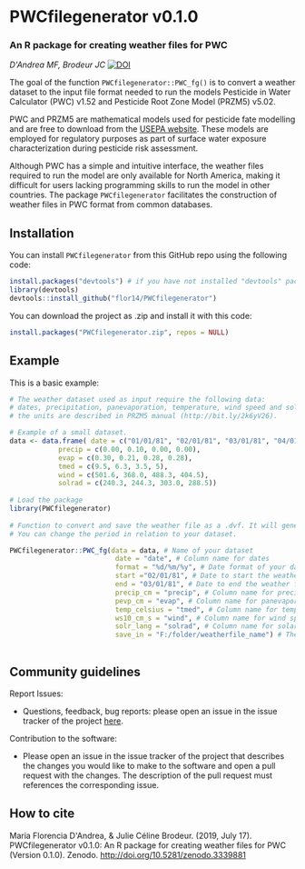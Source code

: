 # PWCfilegenerator v0.1.0
### An R package for creating weather files for PWC
_D'Andrea MF, Brodeur JC_ [![DOI](https://zenodo.org/badge/DOI/10.5281/zenodo.3339881.svg)](https://doi.org/10.5281/zenodo.3339881)

The goal of the function `PWCfilegenerator::PWC_fg()` is to convert a weather dataset to the input file format needed to run the models Pesticide in Water Calculator (PWC) v1.52 and Pesticide Root Zone Model (PRZM5) v5.02.

PWC and PRZM5 are mathematical models used for pesticide fate modelling and are free to download from the [USEPA website](https://www.epa.gov/pesticide-science-and-assessing-pesticide-risks/models-pesticide-risk-assessment).  These models are employed for regulatory purposes as part of surface water exposure characterization during pesticide risk assessment.

Although PWC has a simple and intuitive interface, the weather files required to run the model are only available for North America, making it difficult for users lacking programming skills to run the model in other countries.  The package `PWCfilegenerator` facilitates the construction of weather files in PWC format from common databases.

## Installation

You can install `PWCfilegenerator` from this GitHub repo using the following code:

``` r
install.packages("devtools") # if you have not installed "devtools" package
library(devtools)
devtools::install_github("flor14/PWCfilegenerator")
```
You can download the project as .zip and install it with this code:

``` r
install.packages("PWCfilegenerator.zip", repos = NULL)
```

## Example

This is a basic example:

``` r
# The weather dataset used as input require the following data:
# dates, precipitation, panevaporation, temperature, wind speed and solar radiation 
# the units are described in PRZM5 manual (http://bit.ly/2k6yV26).  

# Example of a small dataset. 
data <- data.frame( date = c("01/01/81", "02/01/81", "03/01/81", "04/01/81"),
            precip = c(0.00, 0.10, 0.00, 0.00),
            evap = c(0.30, 0.21, 0.28, 0.28),
            tmed = c(9.5, 6.3, 3.5, 5),
            wind = c(501.6, 368.0, 488.3, 404.5),
            solrad = c(240.3, 244.3, 303.0, 288.5))
 
# Load the package
library(PWCfilegenerator)
 
# Function to convert and save the weather file as a .dvf. It will generate a short weather file of 1 day. 
# You can change the period in relation to your dataset.

PWCfilegenerator::PWC_fg(data = data, # Name of your dataset 
                          date = "date", # Column name for dates
                          format = "%d/%m/%y", # Date format of your dataset (more details in strptime package documentation)
                          start ="02/01/81", # Date to start the weather file
                          end = "03/01/81", # Date to end the weather file 
                          precip_cm = "precip", # Column name for precipitation (cm/day)
                          pevp_cm = "evap", # Column name for panevaporation data (cm/day)
                          temp_celsius = "tmed", # Column name for temperature (Celsius)
                          ws10_cm_s = "wind", # Column name for wind speed values (cm/sec)
                          solr_lang = "solrad", # Column name for solar radiation (Langley)
                          save_in = "F:/folder/weatherfile_name") # The extension .dvf will be added automatically.
                               
```

## Community guidelines

Report Issues:

- Questions, feedback, bug reports: please open an issue in the issue tracker of the project [here](https://github.com/flor14/PWCfilegenerator/issues).

Contribution to the software:

- Please open an issue in the issue tracker of the project that describes the changes you would like to make to the software and open a pull request with the changes. The description of the pull request must references the corresponding issue.

## How to cite

Maria Florencia D'Andrea, & Julie Céline Brodeur. (2019, July 17). PWCfilegenerator v0.1.0: An R package for creating weather files for PWC (Version 0.1.0). Zenodo. http://doi.org/10.5281/zenodo.3339881
